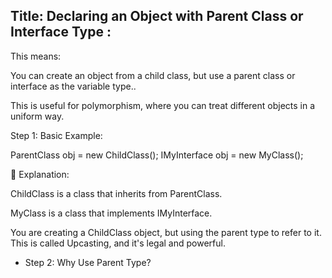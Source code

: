 ﻿##  Title: Declaring an Object with Parent Class or Interface Type :

This means: 

You can create an object from a child class, but use a parent class or interface as the variable type..

This is useful for polymorphism, where you can treat different objects in a uniform way.

Step 1: Basic Example:

ParentClass obj = new ChildClass(); 
IMyInterface obj = new MyClass();

📌 Explanation:

ChildClass is a class that inherits from ParentClass.

MyClass is a class that implements IMyInterface.

You are creating a ChildClass object, but using the parent type to refer to it.
This is called Upcasting, and it's legal and powerful.


- Step 2: Why Use Parent Type?






